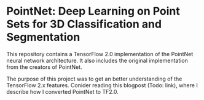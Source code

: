 # PointNet: Deep Learning on Point Sets for 3D Classification and Segmentation

This repository contains a TensorFlow 2.0 implementation of the PointNet neural network architecture. It also includes the original implementation from the creators of PointNet.

The purpose of this project was to get an better understanding of the TensorFlow 2.x features. Conider reading this blogpost (Todo: link), where I describe how I converted PointNet to TF2.0.
